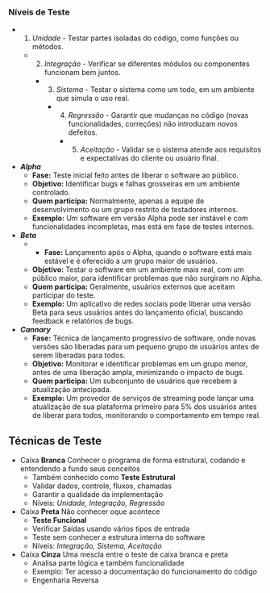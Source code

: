 ### Níveis de Teste
- 1. *Unidade* - Testar partes isoladas do código, como funções ou métodos.
	- 2. *Integração* - Verificar se diferentes módulos ou componentes funcionam bem juntos.
		- 3. *Sistema* - Testar o sistema como um todo, em um ambiente que simula o uso real.
			- 4. *Regressão* - Garantir que mudanças no código (novas funcionalidades, correções) não introduzam novos defeitos.
				- 5. *Aceitação* -  Validar se o sistema atende aos requisitos e expectativas do cliente ou usuário final.
- ***Alpha***
	- **Fase:** Teste inicial feito antes de liberar o software ao público.
	- **Objetivo:** Identificar bugs e falhas grosseiras em um ambiente controlado.
	- **Quem participa:** Normalmente, apenas a equipe de desenvolvimento ou um grupo restrito de testadores internos.
	- **Exemplo:** Um software em versão Alpha pode ser instável e com funcionalidades incompletas, mas está em fase de testes internos.
- ***Beta***
	- - **Fase:** Lançamento após o Alpha, quando o software está mais estável e é oferecido a um grupo maior de usuários.
	- **Objetivo:** Testar o software em um ambiente mais real, com um público maior, para identificar problemas que não surgiram no Alpha.
	- **Quem participa:** Geralmente, usuários externos que aceitam participar do teste.
	- **Exemplo:** Um aplicativo de redes sociais pode liberar uma versão Beta para seus usuários antes do lançamento oficial, buscando feedback e relatórios de bugs.
- ***Cannary***
	-  **Fase:** Técnica de lançamento progressivo de software, onde novas versões são liberadas para um pequeno grupo de usuários antes de serem liberadas para todos.
	- **Objetivo:** Monitorar e identificar problemas em um grupo menor, antes de uma liberação ampla, minimizando o impacto de bugs.
	- **Quem participa:** Um subconjunto de usuários que recebem a atualização antecipada.
	- **Exemplo:** Um provedor de serviços de streaming pode lançar uma atualização de sua plataforma primeiro para 5% dos usuários antes de liberar para todos, monitorando o comportamento em tempo real.

## Técnicas de Teste
- Caixa **Branca**
	Conhecer o programa de forma estrutural, codando e entendendo a fundo seus conceitos 
	- Também conhecido como **Teste Estrutural**
	- Validar dados, controle, fluxos, chamadas
	- Garantir a qualidade da implementação
	- Níveis: *Unidade, Integração, Regressão*
- Caixa **Preta**
	Não conhecer oque acontece
	- **Teste Funcional**
	- Verificar Saídas usando vários tipos de entrada
	- Teste sem conhecer a estrutura interna do software
	- Níveis: *Integração, Sistema, Aceitação*
- Caixa **Cinza**
	Uma mescla entre o teste de caixa branca e preta 
	- Analisa parte lógica e também funcionalidade
	- Exemplo: Ter acesso a documentação do funcionamento do código
	- Engenharia Reversa